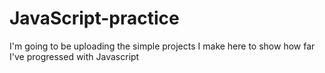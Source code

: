# JavaScript-practice
I'm going to be uploading the simple projects I make here to show how far I've progressed with Javascript
